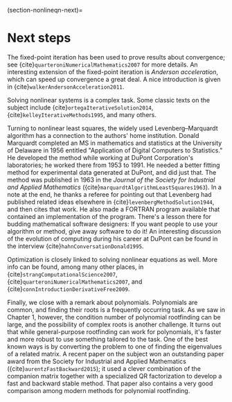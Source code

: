 (section-nonlineqn-next)=

# Next steps

The fixed-point iteration has been used to prove results about convergence; see {cite}`quarteroniNumericalMathematics2007` for more details. An interesting extension of the fixed-point iteration is *Anderson acceleration*, which can speed up convergence a great deal. A nice introduction is given in {cite}`walkerAndersonAcceleration2011`.

Solving nonlinear systems is a complex task.  Some classic texts on the subject include {cite}`ortegaIterativeSolution2014`, {cite}`kelleyIterativeMethods1995`, and many others.

Turning to nonlinear least squares, the widely used Levenberg–Marquardt algorithm has a connection to the authors' home institution.  Donald Marquardt completed an MS in mathematics and statistics at the University of Delaware in 1956 entitled "Application of Digital Computers to Statistics." He developed the method while working at DuPont Corporation's laboratories; he worked there from 1953 to 1991.  He needed a better fitting method for experimental data generated at DuPont, and did just that.  The method was published in 1963 in the *Journal of the Society for Industrial and Applied Mathematics* ({cite}`marquardtAlgorithmLeastSquares1963`). In a note at the end, he thanks a referee for pointing out that Levenberg had published related ideas elsewhere in {cite}`levenbergMethodSolution1944`, and then cites that work.  He also made a FORTRAN program available that contained an implementation of the program.  There's a lesson there for budding mathematical software designers:  If you want people to use your algorithm or method, give away software to do it!  An interesting discussion of the evolution of computing during his career at DuPont can be found in the interview {cite}`hahnConversationDonald1995`.

Optimization is closely linked to solving nonlinear equations as well.  More info can be found, among many other places, in {cite}`strangComputationalScience2007`, {cite}`quarteroniNumericalMathematics2007`, and {cite}`connIntroductionDerivativeFree2009`.

Finally, we close with a remark about polynomials.  Polynomials are common, and finding their roots is a frequently occurring task. As we saw in Chapter 1, however, the condition number of polynomial rootfinding can be large, and the possibility of complex roots is another challenge. It turns out that while general-purpose rootfinding can work for polynomials, it's faster and more robust to use something tailored to the task. One of the best known ways is by converting the problem to one of finding the eigenvalues of a related matrix. A recent paper on the subject won an outstanding paper award from the Society for Industrial and Applied Mathematics ({cite}`aurentzFastBackward2015`); it used a clever combination of the companion matrix together with a specialized QR factorization to develop a fast and backward stable method. That paper also contains a very good comparison among modern methods for polynomial rootfinding.
